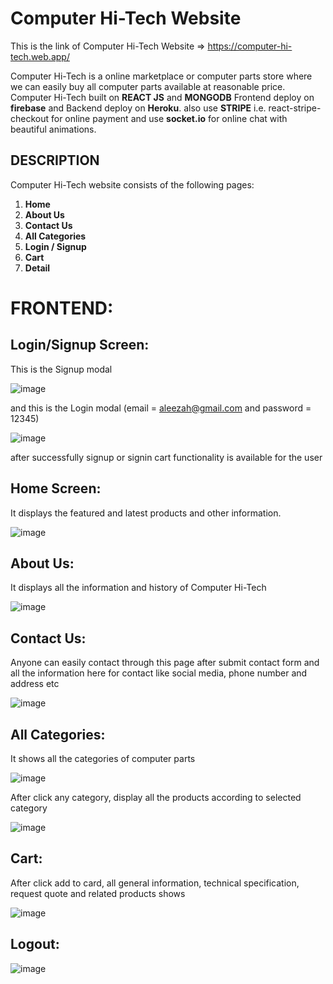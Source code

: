 # Computer Hi-Tech Website

This is the link of Computer Hi-Tech Website => https://computer-hi-tech.web.app/

Computer Hi-Tech is a online marketplace or computer parts store where we can easily buy all computer parts available at reasonable price.
Computer Hi-Tech built on **REACT JS** and **MONGODB**
Frontend deploy on **firebase** and Backend deploy on **Heroku**.
also use **STRIPE** i.e. react-stripe-checkout for online payment and 
use **socket.io** for online chat with beautiful animations.

## DESCRIPTION
Computer Hi-Tech website consists of the following pages:
1.	**Home**
2.	**About Us**
3.	**Contact Us**
4.	**All Categories**
5.	**Login / Signup**
6.	**Cart**
7.	**Detail**

# FRONTEND:

## Login/Signup Screen:

This is the Signup modal

![image](https://user-images.githubusercontent.com/64039135/189538901-d5f6a40a-4661-4641-a108-a2fb2a6ae371.png)

and this is the Login modal (email = aleezah@gmail.com and password = 12345)

![image](https://user-images.githubusercontent.com/64039135/189538953-7fdd18f3-1533-46d1-a673-4907d1644eaf.png)

after successfully signup or signin cart functionality is available for the user

## Home Screen:
It displays the featured and latest products and other information.

![image](https://user-images.githubusercontent.com/64039135/189525794-99962188-d41c-40ae-a4a4-5b2ed0030e5f.png)

## About Us:
It displays all the information and history of Computer Hi-Tech

![image](https://user-images.githubusercontent.com/64039135/189525893-c78fcd62-3496-4171-bcb6-a0a683fee223.png)


## Contact Us:
Anyone can easily contact through this page after submit contact form and all the information here for contact like social media, phone number and address etc

![image](https://user-images.githubusercontent.com/64039135/189526016-3fe1d2fa-9282-426e-bc9a-878661309d54.png)


## All Categories:
It shows all the categories of computer parts

![image](https://user-images.githubusercontent.com/64039135/189526096-53f57f39-02cf-46e3-859f-d31a367481bf.png)


After click any category, display all the products according to selected category

![image](https://user-images.githubusercontent.com/64039135/189526228-f4709300-631a-45a6-9e2c-75939506f8c8.png)


## Cart:
After click add to card, all general information, technical specification, request quote and related products shows

![image](https://user-images.githubusercontent.com/64039135/189526582-4c9883ef-ad43-420b-992d-0ba0ec45723e.png)

## Logout:

![image](https://user-images.githubusercontent.com/64039135/189539004-a499cd68-3f0a-46dd-9c51-fdd7a118ee4c.png)


